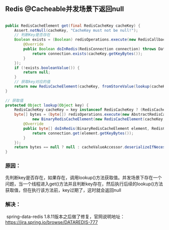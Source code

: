 ## Redis @Cacheable并发场景下返回null

```java
 
public RedisCacheElement get(final RedisCacheKey cacheKey) {
    Assert.notNull(cacheKey, "CacheKey must not be null!");
    // 判断Key是否存在
    Boolean exists = (Boolean) redisOperations.execute(new RedisCallback<Boolean>() {
        @Override
        public Boolean doInRedis(RedisConnection connection) throws DataAccessException {
            return connection.exists(cacheKey.getKeyBytes());
        }
    });
    if (!exists.booleanValue()) {
        return null;
    }
    // 获取key对应的值
    return new RedisCacheElement(cacheKey, fromStoreValue(lookup(cacheKey)));
}
 
// 获取值
protected Object lookup(Object key) {
    RedisCacheKey cacheKey = key instanceof RedisCacheKey ? (RedisCacheKey) key : getRedisCacheKey(key);
    byte[] bytes = (byte[]) redisOperations.execute(new AbstractRedisCacheCallback<byte[]>(
            new BinaryRedisCacheElement(new RedisCacheElement(cacheKey, null), cacheValueAccessor), cacheMetadata) {
        @Override
        public byte[] doInRedis(BinaryRedisCacheElement element, RedisConnection connection) throws DataAccessException {
            return connection.get(element.getKeyBytes());
        }
    });
    return bytes == null ? null : cacheValueAccessor.deserializeIfNecessary(bytes);
}
```

### 原因：

​	先判断key是否存在，如果存在，调用lookup()方法获取值。并发场景下存在一个问题，当一个线程进入get()方法并且判断key存在，然后执行后续的lookup()方法获取值，但在执行该方法前，key过期了，这时就会返回null

### 解决：

​	spring-data-redis 1.8.11版本之后做了修复，官网说明地址：https://jira.spring.io/browse/DATAREDIS-777